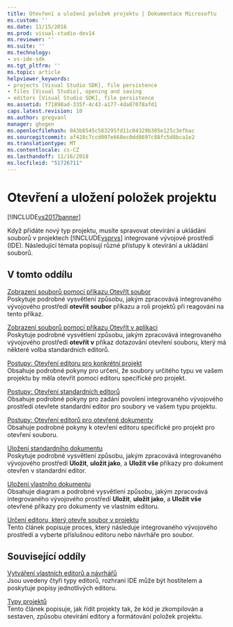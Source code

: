 ```yaml
---
title: Otevření a uložení položek projektu | Dokumentace Microsoftu
ms.custom: ''
ms.date: 11/15/2016
ms.prod: visual-studio-dev14
ms.reviewer: ''
ms.suite: ''
ms.technology:
- vs-ide-sdk
ms.tgt_pltfrm: ''
ms.topic: article
helpviewer_keywords:
- projects [Visual Studio SDK], file persistence
- files [Visual Studio], opening and saving
- editors [Visual Studio SDK], file persistence
ms.assetid: f71898ad-335f-4c43-a177-4da87078afd1
caps.latest.revision: 10
ms.author: gregvanl
manager: ghogen
ms.openlocfilehash: 043b8545c583295fd11c04329b305e125c3efbac
ms.sourcegitcommit: af428c7ccd007e668ec0dd8697c88fc5d8bca1e2
ms.translationtype: MT
ms.contentlocale: cs-CZ
ms.lasthandoff: 11/16/2018
ms.locfileid: "51726711"
---
```

# <a name="opening-and-saving-project-items"></a>Otevření a uložení položek projektu
[!INCLUDE[vs2017banner](../../includes/vs2017banner.md)]

Když přidáte nový typ projektu, musíte spravovat otevírání a ukládání souborů v projektech [!INCLUDE[vsprvs](../../includes/vsprvs-md.md)] integrované vývojové prostředí (IDE). Následující témata popisují různé přístupy k otevírání a ukládání souborů.  
  
## <a name="in-this-section"></a>V tomto oddílu  
 [Zobrazení souborů pomocí příkazu Otevřít soubor](../../extensibility/internals/displaying-files-by-using-the-open-file-command.md)  
 Poskytuje podrobné vysvětlení způsobu, jakým zpracovává integrovaného vývojového prostředí **otevřít soubor** příkazu a roli projektů při reagování na tento příkaz.  
  
 [Zobrazení souborů pomocí příkazu Otevřít v aplikaci](../../extensibility/internals/displaying-files-by-using-the-open-with-command.md)  
 Poskytuje podrobné vysvětlení způsobu, jakým zpracovává integrovaného vývojového prostředí **otevřít v** příkaz dotazování otevření souboru, který má některé volba standardních editorů.  
  
 [Postupy: Otevření editoru pro konkrétní projekt](../../extensibility/how-to-open-project-specific-editors.md)  
 Obsahuje podrobné pokyny pro určení, že soubory určitého typu ve vašem projektu by měla otevřít pomocí editoru specifické pro projekt.  
  
 [Postupy: Otevření standardních editorů](../../extensibility/how-to-open-standard-editors.md)  
 Obsahuje podrobné pokyny pro zadání povolení integrovaného vývojového prostředí otevřete standardní editor pro soubory ve vašem typu projektu.  
  
 [Postupy: Otevření editorů pro otevřené dokumenty](../../extensibility/how-to-open-editors-for-open-documents.md)  
 Obsahuje podrobné pokyny k otevření editoru specifické pro projekt pro otevření souboru.  
  
 [Uložení standardního dokumentu](../../extensibility/internals/saving-a-standard-document.md)  
 Poskytuje podrobné vysvětlení způsobu, jakým zpracovává integrovaného vývojového prostředí **Uložit**, **uložit jako**, a **Uložit vše** příkazy pro dokument otevřen v standardní editor.  
  
 [Uložení vlastního dokumentu](../../extensibility/internals/saving-a-custom-document.md)  
 Obsahuje diagram a podrobné vysvětlení způsobu, jakým zpracovává integrovaného vývojového prostředí **Uložit**, **uložit jako**, a **Uložit vše** otevřené příkazy pro dokumenty ve vlastním editoru.  
  
 [Určení editoru, který otevře soubor v projektu](../../extensibility/internals/determining-which-editor-opens-a-file-in-a-project.md)  
 Tento článek popisuje proces, který následuje integrovaného vývojového prostředí a vyberte příslušnou editoru nebo návrháře pro soubor.  
  
## <a name="related-sections"></a>Související oddíly  
 [Vytváření vlastních editorů a návrhářů](../../extensibility/creating-custom-editors-and-designers.md)  
 Jsou uvedeny čtyři typy editorů, rozhraní IDE může být hostitelem a poskytuje popisy jednotlivých editoru.  
  
 [Typy projektů](../../extensibility/internals/project-types.md)  
 Tento článek popisuje, jak řídit projekty tak, že kód je zkompilován a sestaven, způsobu otevírání editory a formátování položek projektu.

